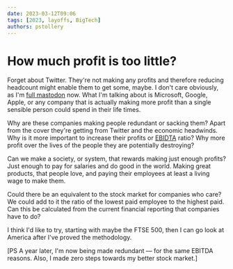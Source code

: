 ```yaml
---
date: 2023-03-12T09:06
tags: [2023, layoffs, BigTech]
authors: pstollery
---
```


# How much profit is too little?

Forget about Twitter. They're not making any profits and therefore reducing headcount might enable them to get some, maybe. I don't care obviously, as I'm [full mastodon](https://social.lol/@phils) now. What I'm talking about is Microsoft, Google, Apple, or any company that is actually making more profit than a single sensible person could spend in their life times.

<!-- truncate -->

Why are these companies making people redundant or sacking them? Apart from the cover they're getting from Twitter and the economic headwinds. Why is it more important to increase their profits or [EBIDTA](https://www.british-business-bank.co.uk/business-guidance/guidance-articles/finance/what-is-ebitda) ratio? Why more profit over the lives of the people they are potentially destroying? 

Can we make a society, or system, that rewards making just enough profits? Just enough to pay for salaries and do good in the world. Making great products, that people love, and paying their employees at least a living wage to make them.

Could there be an equivalent to the stock market for companies who care? We could add to it the ratio of the lowest paid employee to the highest paid. Can this be calculated from the current financial reporting that companies have to do?

I think I'd like to try, starting with maybe the FTSE 500, then I can go look at America after I've proved the methodology.

[PS A year later, I'm now being made redundant — for the same EBITDA reasons. Also, I made zero steps towards my better stock market.]